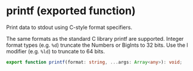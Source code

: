 <!-- INPUT:
/**
 * Print data to stdout using C-style format specifiers.
 *
 * The same formats as the standard C library printf are supported. Integer
 * format types (e.g. `%d`) truncate the Numbers or BigInts to 32 bits. Use the l
 * modifier (e.g. `%ld`) to truncate to 64 bits.
 */
export function printf(format: string, ...args: Array<any>): void;

-->
# printf (exported function)

Print data to stdout using C-style format specifiers.

The same formats as the standard C library printf are supported. Integer
format types (e.g. `%d`) truncate the Numbers or BigInts to 32 bits. Use the l
modifier (e.g. `%ld`) to truncate to 64 bits.

```ts
export function printf(format: string, ...args: Array<any>): void;
```

<!-- OUTPUT.frontmatter:
null
-->
<!-- OUTPUT.warnings:
[]
-->
